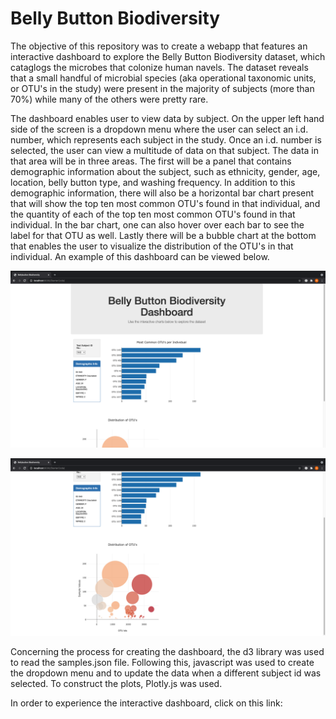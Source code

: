 # Belly Button Biodiversity
The objective of this repository was to create a webapp that features an interactive dashboard to explore the Belly Button Biodiversity dataset, which cataglogs the microbes that colonize human navels. The dataset reveals that a small handful of microbial species (aka operational taxonomic units, or OTU's in the study) were present in the majority of subjects (more than 70%) while many of the others were pretty rare.

The dashboard enables user to view data by subject. On the upper left hand side of the screen is a dropdown menu where the user can select an i.d. number, which represents each subject in the study. Once an i.d. number is selected, the user can view a multitude of data on that subject. The data in that area will be in three areas. The first will be a panel that contains demographic information about the subject, such as ethnicity, gender, age, location, belly button type, and washing frequency. In addition to this demographic information, there will also be a horizontal bar chart present that will show the top ten most common OTU's found in that individual, and the quantity of each of the top ten most common OTU's found in that individual. In the bar chart, one can also hover over each bar to see the label for that OTU as well. Lastly there will be a bubble chart at the bottom that enables the user to visualize the distribution of the OTU's in that individual. An example of this dashboard can be viewed below.

![dashboard1.png](images/dashboard1.png)

![dashboard2.png](images/dashboard2.png)

Concerning the process for creating the dashboard, the d3 library was used to read the samples.json file. Following this, javascript was used to create the dropdown menu and to update the data when a different subject id was selected. To construct the plots, Plotly.js was used. 

In order to experience the interactive dashboard, click on this link:


